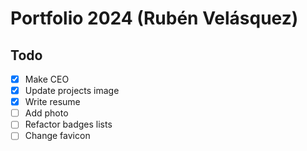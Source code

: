 # Portfolio 2024 (Rubén Velásquez)

## Todo

- [x] Make CEO
- [x] Update projects image
- [x] Write resume
- [ ] Add photo
- [ ] Refactor badges lists
- [ ] Change favicon

